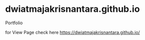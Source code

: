 # dwiatmajakrisnantara.github.io
Portfolio

for View Page check here https://dwiatmajakrisnantara.github.io/
